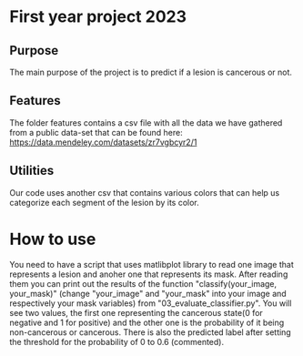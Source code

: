 # First year project 2023

## Purpose
The main purpose of the project is to predict if a lesion is cancerous or not.

## Features
The folder features contains a csv file with all the data we have gathered from a public data-set that can be found here: https://data.mendeley.com/datasets/zr7vgbcyr2/1

## Utilities
Our code uses another csv that contains various colors that can help us categorize each segment of the lesion by its color.

# How to use

You need to have a script that uses matlibplot library to read one image that represents a lesion and anoher one that represents its mask. After reading them you can print out the results of the function "classify(your_image, your_mask)" (change "your_image" and "your_mask" into your image and respectively your mask variables) from "03_evaluate_classifier.py". You will see two values, the first one representing the cancerous state(0 for negative and 1 for positive) and the other one is the probability of it being non-cancerous or cancerous. There is also the predicted label after setting the threshold for the probability of 0 to 0.6 (commented).
